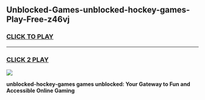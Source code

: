 
## Unblocked-Games-unblocked-hockey-games-Play-Free-z46vj
<h3>
<a href="https://premium76.site?title=unblocked-hockey-games&ref=09A">CLICK TO PLAY</a></h3>
<hr>

<h3>
<a href="https://premium76.site?title=unblocked-hockey-games&ref=09A">CLICK 2 PLAY</a>
  
</h3>

<a href="https://premium76.site?title=unblocked-hockey-games&ref=09A"><img src="https://clearcache.store/games.png"></a>


**unblocked-hockey-games games unblocked: Your Gateway to Fun and Accessible Online Gaming**
